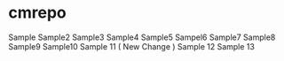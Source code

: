 # cmrepo
Sample
Sample2
Sample3
Sample4
Sample5
Sampel6
Sample7
Sample8
Sample9
Sample10
Sample 11 ( New Change ) 
Sample 12 
Sample 13
